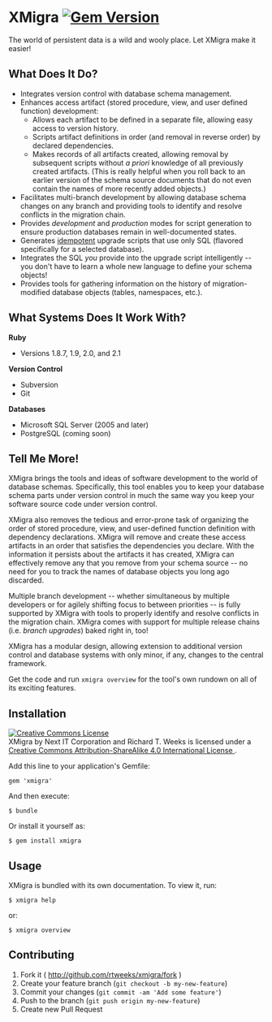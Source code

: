 # XMigra [![Gem Version](https://badge.fury.io/rb/xmigra.svg)](http://badge.fury.io/rb/xmigra)

The world of persistent data is a wild and wooly place.  Let XMigra make it
easier!

## What Does It Do?

* Integrates version control with database schema management.
* Enhances access artifact (stored procedure, view, and user defined function) 
  development:
    * Allows each artifact to be defined in a separate file, allowing easy
      access to version history.
    * Scripts artifact definitions in order (and removal in reverse order) by
      declared dependencies.
    * Makes records of all artifacts created, allowing removal by subsequent
      scripts without _a priori_ knowledge of all previously created artifacts.
      (This is really helpful when you roll back to an earlier version of the
      schema source documents that do not even contain the names of more
      recently added objects.)
* Facilitates multi-branch development by allowing database schema changes on
  any branch and providing tools to identify and resolve conflicts in the 
  migration chain.
* Provides _development_ and _production_ modes for script generation to ensure
  production databases remain in well-documented states.
* Generates [idempotent][idempotence] upgrade scripts that use only SQL
  (flavored specifically for a selected database).
* Integrates the SQL _you_ provide into the upgrade script intelligently --
  you don't have to learn a whole new language to define your schema objects!
* Provides tools for gathering information on the history of migration-modified
  database objects (tables, namespaces, etc.).

## What Systems Does It Work With?

**Ruby**
* Versions 1.8.7, 1.9, 2.0, and 2.1

**Version Control**
* Subversion
* Git

**Databases**
* Microsoft SQL Server (2005 and later)
* PostgreSQL (coming soon)

## Tell Me More!

XMigra brings the tools and ideas of software development to the world of
database schemas.  Specifically, this tool enables you to keep your database
schema parts under version control in much the same way you keep your software
source code under version control.

XMigra also removes the tedious and error-prone task of organizing the order
of stored procedure, view, and user-defined function definition with dependency
declarations.  XMigra will remove and create these access artifacts in an
order that satisfies the dependencies you declare.  With the information it
persists about the artifacts it has created, XMigra can effectively remove any
that you remove from your schema source -- no need for you to track the names
of database objects you long ago discarded.

Multiple branch development -- whether simultaneous by multiple developers or
for agilely shifting focus to between priorities -- is fully supported by XMigra
with tools to properly identify and resolve conflicts in the migration chain.
XMigra comes with support for multiple release chains (i.e. _branch upgrades_)
baked right in, too!

XMigra has a modular design, allowing extension to additional version control
and database systems with only minor, if any, changes to the central framework.

Get the code and run `xmigra overview` for the tool's own rundown on
all of its exciting features.

## Installation

<!-- Creative Commons Attribution-ShareAlike 4.0 International License -->
<a rel="license" href="http://creativecommons.org/licenses/by-sa/4.0/"><img alt="Creative Commons License" style="border-width:0" src="http://i.creativecommons.org/l/by-sa/4.0/88x31.png" /></a><br />
  <span xmlns:dct="http://purl.org/dc/terms/" property="dct:title">XMigra</span>
  by <span xmlns:cc="http://creativecommons.org/ns#" property="cc:attributionName">Next IT Corporation</span> and <span xmlns:cc="http://creativecommons.org/ns#" property="cc:attributionName">Richard T. Weeks</span>
  is licensed under a <a rel="license" href="http://creativecommons.org/licenses/by-sa/4.0/">Creative Commons Attribution-ShareAlike 4.0 International License
</a>.

Add this line to your application's Gemfile:

    gem 'xmigra'

And then execute:

    $ bundle

Or install it yourself as:

    $ gem install xmigra

## Usage

XMigra is bundled with its own documentation.  To view it, run:

    $ xmigra help

or:

    $ xmigra overview

## Contributing

1. Fork it ( http://github.com/rtweeks/xmigra/fork )
2. Create your feature branch (`git checkout -b my-new-feature`)
3. Commit your changes (`git commit -am 'Add some feature'`)
4. Push to the branch (`git push origin my-new-feature`)
5. Create new Pull Request



  [idempotence]: http://stackoverflow.com/a/1077421/160072 "Stack Overflow - What is an idempotent operation?"
